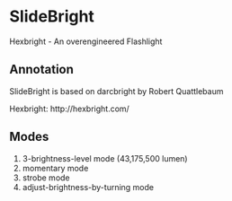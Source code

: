 SlideBright
===========

Hexbright - An overengineered Flashlight

<h2>Annotation</h2>
<p>SlideBright is based on darcbright by Robert Quattlebaum <darco@deepdarc.com></p>
<p>Hexbright: http://hexbright.com/</p>


<h2>Modes</h2>
 <ol>
   <li>3-brightness-level mode (43,175,500 lumen)</li>
   <li>momentary mode</li>
   <li>strobe mode</li>
   <li>adjust-brightness-by-turning mode</li>
 </ol>


